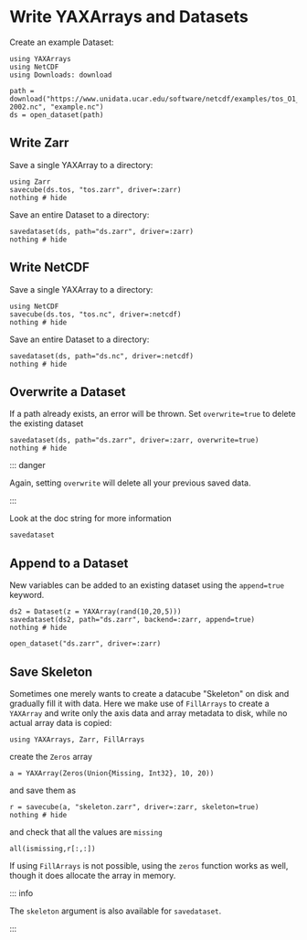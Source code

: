 # Write YAXArrays and Datasets

Create an example Dataset:

````@example write
using YAXArrays
using NetCDF
using Downloads: download

path = download("https://www.unidata.ucar.edu/software/netcdf/examples/tos_O1_2001-2002.nc", "example.nc")
ds = open_dataset(path)
````

## Write Zarr

Save a single YAXArray to a directory:

````@example write
using Zarr
savecube(ds.tos, "tos.zarr", driver=:zarr)
nothing # hide
````

Save an entire Dataset to a directory:

````@example write
savedataset(ds, path="ds.zarr", driver=:zarr)
nothing # hide
````

## Write NetCDF

Save a single YAXArray to a directory:

````@example write
using NetCDF
savecube(ds.tos, "tos.nc", driver=:netcdf)
nothing # hide
````

Save an entire Dataset to a directory:

````@example write
savedataset(ds, path="ds.nc", driver=:netcdf)
nothing # hide
````

## Overwrite a Dataset    
If a path already exists, an error will be thrown. Set `overwrite=true` to delete the existing dataset

````@example write
savedataset(ds, path="ds.zarr", driver=:zarr, overwrite=true)
nothing # hide
````

::: danger

Again, setting `overwrite` will delete all your previous saved data.

:::

Look at the doc string for more information

````@docs
savedataset
````

## Append to a Dataset

New variables can be added to an existing dataset using the `append=true` keyword. 

````@example write
ds2 = Dataset(z = YAXArray(rand(10,20,5)))
savedataset(ds2, path="ds.zarr", backend=:zarr, append=true)
nothing # hide
````

````@ansi write
open_dataset("ds.zarr", driver=:zarr)
````

## Save Skeleton
Sometimes one merely wants to create a datacube  "Skeleton" on disk and gradually fill it with data. Here we make use of `FillArrays` to create a `YAXArray` and write only the axis data and array metadata to disk, while no actual array data is copied:

````@example write
using YAXArrays, Zarr, FillArrays
````

create the `Zeros` array

````@ansi write
a = YAXArray(Zeros(Union{Missing, Int32}, 10, 20))
````

and save them as

````@example write
r = savecube(a, "skeleton.zarr", driver=:zarr, skeleton=true)
nothing # hide
````

and check that all the values are `missing`

````@example write
all(ismissing,r[:,:])
````

If using `FillArrays` is not possible, using the `zeros` function works as well, though it does allocate the array in memory.

::: info

The `skeleton` argument is also available for `savedataset`. 

:::

